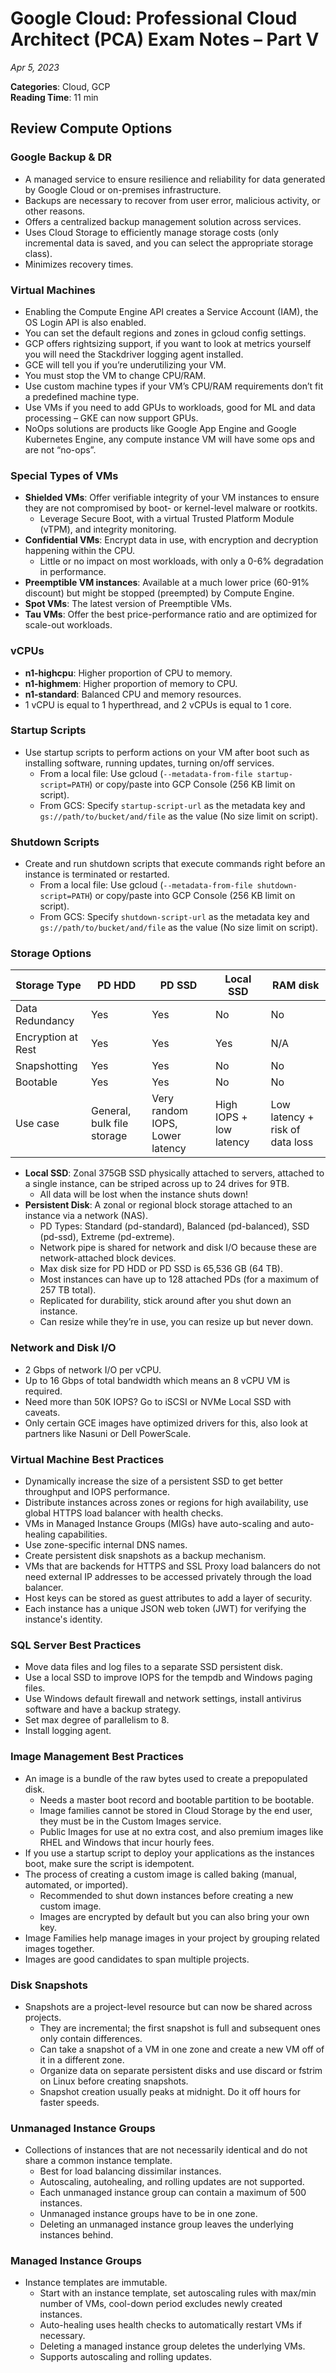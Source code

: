 
# Google Cloud: Professional Cloud Architect (PCA) Exam Notes – Part V
*Apr 5, 2023*

**Categories**: Cloud, GCP  
**Reading Time**: 11 min

## Review Compute Options

### Google Backup & DR 
- A managed service to ensure resilience and reliability for data generated by Google Cloud or on-premises infrastructure.
- Backups are necessary to recover from user error, malicious activity, or other reasons.
- Offers a centralized backup management solution across services.
- Uses Cloud Storage to efficiently manage storage costs (only incremental data is saved, and you can select the appropriate storage class).
- Minimizes recovery times.

### Virtual Machines
- Enabling the Compute Engine API creates a Service Account (IAM), the OS Login API is also enabled.
- You can set the default regions and zones in gcloud config settings.
- GCP offers rightsizing support, if you want to look at metrics yourself you will need the Stackdriver logging agent installed.
- GCE will tell you if you’re underutilizing your VM.
- You must stop the VM to change CPU/RAM.
- Use custom machine types if your VM’s CPU/RAM requirements don’t fit a predefined machine type.
- Use VMs if you need to add GPUs to workloads, good for ML and data processing – GKE can now support GPUs.
- NoOps solutions are products like Google App Engine and Google Kubernetes Engine, any compute instance VM will have some ops and are not “no-ops”.

### Special Types of VMs
- **Shielded VMs**: Offer verifiable integrity of your VM instances to ensure they are not compromised by boot- or kernel-level malware or rootkits.
  - Leverage Secure Boot, with a virtual Trusted Platform Module (vTPM), and integrity monitoring.
- **Confidential VMs**: Encrypt data in use, with encryption and decryption happening within the CPU.
  - Little or no impact on most workloads, with only a 0-6% degradation in performance.
- **Preemptible VM instances**: Available at a much lower price (60-91% discount) but might be stopped (preempted) by Compute Engine.
- **Spot VMs**: The latest version of Preemptible VMs.
- **Tau VMs**: Offer the best price-performance ratio and are optimized for scale-out workloads.

### vCPUs
- **n1-highcpu**: Higher proportion of CPU to memory.
- **n1-highmem**: Higher proportion of memory to CPU.
- **n1-standard**: Balanced CPU and memory resources.
- 1 vCPU is equal to 1 hyperthread, and 2 vCPUs is equal to 1 core.

### Startup Scripts
- Use startup scripts to perform actions on your VM after boot such as installing software, running updates, turning on/off services.
  - From a local file: Use gcloud (`--metadata-from-file startup-script=PATH`) or copy/paste into GCP Console (256 KB limit on script).
  - From GCS: Specify `startup-script-url` as the metadata key and `gs://path/to/bucket/and/file` as the value (No size limit on script).

### Shutdown Scripts
- Create and run shutdown scripts that execute commands right before an instance is terminated or restarted.
  - From a local file: Use gcloud (`--metadata-from-file shutdown-script=PATH`) or copy/paste into GCP Console (256 KB limit on script).
  - From GCS: Specify `shutdown-script-url` as the metadata key and `gs://path/to/bucket/and/file` as the value (No size limit on script).

### Storage Options
| Storage Type | PD HDD | PD SSD | Local SSD | RAM disk |
|--------------|--------|--------|-----------|----------|
| Data Redundancy | Yes | Yes | No | No |
| Encryption at Rest | Yes | Yes | Yes | N/A |
| Snapshotting | Yes | Yes | No | No |
| Bootable | Yes | Yes | No | No |
| Use case | General, bulk file storage | Very random IOPS, Lower latency | High IOPS + low latency | Low latency + risk of data loss |

- **Local SSD**: Zonal 375GB SSD physically attached to servers, attached to a single instance, can be striped across up to 24 drives for 9TB.
  - All data will be lost when the instance shuts down!
- **Persistent Disk**: A zonal or regional block storage attached to an instance via a network (NAS).
  - PD Types: Standard (pd-standard), Balanced (pd-balanced), SSD (pd-ssd), Extreme (pd-extreme).
  - Network pipe is shared for network and disk I/O because these are network-attached block devices.
  - Max disk size for PD HDD or PD SSD is 65,536 GB (64 TB).
  - Most instances can have up to 128 attached PDs (for a maximum of 257 TB total).
  - Replicated for durability, stick around after you shut down an instance.
  - Can resize while they’re in use, you can resize up but never down.

### Network and Disk I/O
- 2 Gbps of network I/O per vCPU.
- Up to 16 Gbps of total bandwidth which means an 8 vCPU VM is required.
- Need more than 50K IOPS? Go to iSCSI or NVMe Local SSD with caveats.
- Only certain GCE images have optimized drivers for this, also look at partners like Nasuni or Dell PowerScale.

### Virtual Machine Best Practices
- Dynamically increase the size of a persistent SSD to get better throughput and IOPS performance.
- Distribute instances across zones or regions for high availability, use global HTTPS load balancer with health checks.
- VMs in Managed Instance Groups (MIGs) have auto-scaling and auto-healing capabilities.
- Use zone-specific internal DNS names.
- Create persistent disk snapshots as a backup mechanism.
- VMs that are backends for HTTPS and SSL Proxy load balancers do not need external IP addresses to be accessed privately through the load balancer.
- Host keys can be stored as guest attributes to add a layer of security.
- Each instance has a unique JSON web token (JWT) for verifying the instance's identity.

### SQL Server Best Practices
- Move data files and log files to a separate SSD persistent disk.
- Use a local SSD to improve IOPS for the tempdb and Windows paging files.
- Use Windows default firewall and network settings, install antivirus software and have a backup strategy.
- Set max degree of parallelism to 8.
- Install logging agent.

### Image Management Best Practices
- An image is a bundle of the raw bytes used to create a prepopulated disk.
  - Needs a master boot record and bootable partition to be bootable.
  - Image families cannot be stored in Cloud Storage by the end user, they must be in the Custom Images service.
  - Public Images for use at no extra cost, and also premium images like RHEL and Windows that incur hourly fees.
- If you use a startup script to deploy your applications as the instances boot, make sure the script is idempotent.
- The process of creating a custom image is called baking (manual, automated, or imported).
  - Recommended to shut down instances before creating a new custom image.
  - Images are encrypted by default but you can also bring your own key.
- Image Families help manage images in your project by grouping related images together.
- Images are good candidates to span multiple projects.

### Disk Snapshots
- Snapshots are a project-level resource but can now be shared across projects.
  - They are incremental; the first snapshot is full and subsequent ones only contain differences.
  - Can take a snapshot of a VM in one zone and create a new VM off of it in a different zone.
  - Organize data on separate persistent disks and use discard or fstrim on Linux before creating snapshots.
  - Snapshot creation usually peaks at midnight. Do it off hours for faster speeds.

### Unmanaged Instance Groups
- Collections of instances that are not necessarily identical and do not share a common instance template.
  - Best for load balancing dissimilar instances.
  - Autoscaling, autohealing, and rolling updates are not supported.
  - Each unmanaged instance group can contain a maximum of 500 instances.
  - Unmanaged instance groups have to be in one zone.
  - Deleting an unmanaged instance group leaves the underlying instances behind.

### Managed Instance Groups
- Instance templates are immutable.
  - Start with an instance template, set autoscaling rules with max/min number of VMs, cool-down period excludes newly created instances.
  - Auto-healing uses health checks to automatically restart VMs if necessary.
  - Deleting a managed instance group deletes the underlying VMs.
  - Supports autoscaling and rolling updates.

